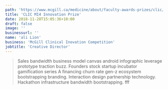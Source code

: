 ```yaml
---
path: 'https://www.mcgill.ca/medicine/about/faculty-awards-prizes/clic/about-competition'
title: 'CLIC MI4 Innovation Prize'
date: 2018-11-28T15:05:36+10:00
draft: false
image: ''
businessurl: ''
name: 'ali Lion'
business: 'McGill Clinical Inovation Competition'
jobtitle: 'Creative Director'
---
```


> Sales bandwidth business model canvas android infographic leverage prototype traction buzz. Founders stock startup incubator gamification series A financing churn rate gen-z ecosystem bootstrapping branding. Interaction design partnership technology. Hackathon infrastructure bandwidth bootstrapping. fff
